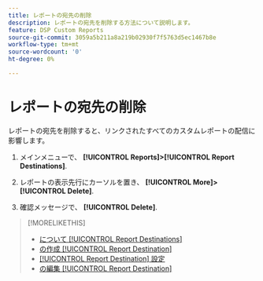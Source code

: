 ```yaml
---
title: レポートの宛先の削除
description: レポートの宛先を削除する方法について説明します。
feature: DSP Custom Reports
source-git-commit: 3059a5b211a8a219b02930f7f5763d5ec1467b8e
workflow-type: tm+mt
source-wordcount: '0'
ht-degree: 0%

---
```


# レポートの宛先の削除

レポートの宛先を削除すると、リンクされたすべてのカスタムレポートの配信に影響します。

1. メインメニューで、 **[!UICONTROL Reports]>[!UICONTROL Report Destinations]**.

1. レポートの表示先行にカーソルを置き、 **[!UICONTROL More]>[!UICONTROL Delete]**.

1. 確認メッセージで、 **[!UICONTROL Delete]**.

>[!MORELIKETHIS]
>
>* [について [!UICONTROL Report Destinations]](/help/dsp/reports/report-destinations/report-destination-about.md)
>* [の作成 [!UICONTROL Report Destination]](/help/dsp/reports/report-destinations/report-destination-create.md)
>* [[!UICONTROL Report Destination] 設定](/help/dsp/reports/report-destinations/report-destination-settings.md)
>* [の編集 [!UICONTROL Report Destination]](/help/dsp/reports/report-destinations/report-destination-edit.md)

